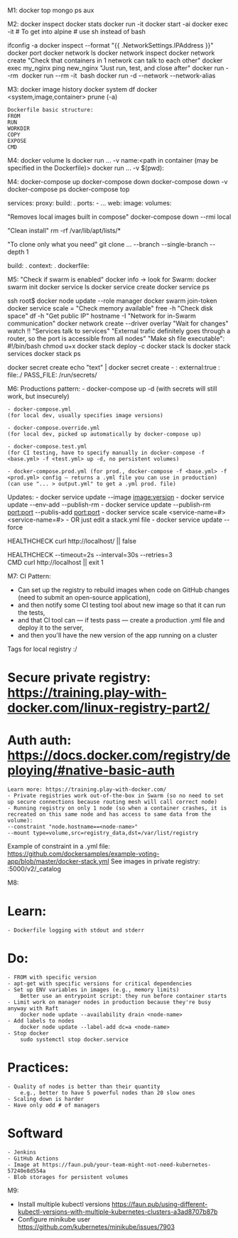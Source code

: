 M1:
docker top mongo
ps aux

M2:
docker inspect
docker stats
docker run -it
docker start -ai
docker exec -it
	# To get into alpine #
	use sh instead of bash

ifconfig -a
docker inspect --format "{{ .NetworkSettings.IPAddress }}" 
docker port
docker network ls
docker network inspect <network name>
docker network create
	"Check that containers in 1 network can talk to each other"
	docker exec my_nginx ping new_nginx
	"Just run, test, and close after"
	docker run --rm <image> <command>
	docker run --rm -it <image> bash
docker run -d --network <network-name> --network-alias <alias for a common dns name>

M3:
docker image history
docker system df
docker <system,image,container> prune (-a)

	Dockerfile basic structure:
	FROM
	RUN
	WORKDIR
	COPY
	EXPOSE
	CMD

M4:
docker volume ls
docker run ... -v name:<path in container (may be specified in the Dockerfile)>
docker run ... -v $(pwd):<path in container>

M4:
docker-compose up
docker-compose down
docker-compose down -v
docker-compose ps
docker-compose top

services:
	proxy:
		build: .
		ports:
		- ...
	web:
		image:
		volumes:
		
"Removes local images built in compose"
docker-compose down --rmi local

"Clean install"
    rm -rf /var/lib/apt/lists/*

"To clone only what you need"
    git clone ... --branch <branch-name> --single-branch --depth 1

build: .
	context: .
	dockerfile: <file-name>

M5:
"Check if swarm is enabled"
docker info -> look for Swarm: <inactive>
docker swarm init
docker service ls
docker service create
docker service ps <service-name>

ssh root$<node-ip>
docker node update --role manager <node-name>
docker swarm join-token <manager or worker>
docker service scale <service-name>=<replica-count>
	"Check memory available"
	free -h
	"Check disk space"
	df -h
	"Get public IP"
	hostname -I
"Network for in-Swarm communication"
docker network create --driver overlay <name>
	"Wait for changes"
	watch !!
	"Services talk to services"
	"External trafic definitely goes through a router, so the port is accessible from all nodes"
	"Make sh file executable":
	#!/bin/bash
	chmod u+x <file name>
docker stack deploy -c <file-name> <stack-name>
docker stack ls
docker stack services <stack-name>
docker stack ps <stack-name>

docker secret create <secret-name> <file>
echo "text" | docker secret create <secret-name> -
<secret-name>:
	external:true
<secret-name>:
	file:./<file>
PASS_FILE: /run/secrets/<secret-name>

M6:
Productions pattern:
    - docker-compose up -d 
    (with secrets will still work, but insecurely)

    - docker-compose.yml 
    (for local dev, usually specifies image versions)

    - docker-compose.override.yml 
    (for local dev, picked up automatically by docker-compose up)

    - docker-compose.test.yml 
    (for CI testing, have to specify manually in docker-compose -f <base.yml> -f <test.yml> up -d, no persistent volumes)

    - docker-compose.prod.yml (for prod., docker-compose -f <base.yml> -f <prod.yml> config — returns a .yml file you can use in production)
    (can use "... > output.yml" to get a .yml prod. file)

Updates:
    - docker service update --image <image:version> <servicename>
    - docker service update --env-add <VARIABLE> --publish-rm <port to remove>
    - docker service update --publish-rm <port:port> --publis-add <port:port>
    - docker service scale <service-name=#> <service-name=#>
    - OR just edit a stack.yml file 
    - docker service update --force <service-name>

HEALTHCHECK curl http://localhost/ || false

HEALTHCHECK --timeout=2s --interval=30s --retries=3 \
CMD curl http://localhost || exit 1

M7:
CI Pattern:
- Can set up the registry to rebuild images when code on GitHub changes (need to submit an open-source application),
- and then notify some CI testing tool about new image so that it can run the tests,
- and that CI tool can — if tests pass — create a production .yml file and deploy it to the server,
- and then you'll have the new version of the app running on a cluster

Tags for local registry
	<local-ip>:<port>/<image-name>
# Secure private registry: https://training.play-with-docker.com/linux-registry-part2/
# Auth auth: https://docs.docker.com/registry/deploying/#native-basic-auth
	Learn more: https://training.play-with-docker.com/
	- Private registries work out-of-the-box in Swarm (so no need to set up secure connections because routing mesh will call correct node)
	- Running registry on only 1 node (so when a container crashes, it is recreated on this same node and has access to same data from the volume):
	--constraint "node.hostname==<node-name>"
	--mount type=volume,src=registry_data,dst=/var/list/registry
Example of constraint in a .yml file: https://github.com/dockersamples/example-voting-app/blob/master/docker-stack.yml
See images in private registry: 
    <url>:5000/v2/_catalog

M8:
# Learn: 
    - Dockerfile logging with stdout and stderr
# Do: 
	- FROM with specific version
	- apt-get with specific versions for critical dependencies
    - Set up ENV variables in images (e.g., memory limits)
        Better use an entrypoint script: they run before container starts
    - Limit work on manager nodes in production because they're busy anyway with Raft
        docker node update --availability drain <node-name>
    - Add labels to nodes
        docker node update --label-add dc=a <node-name>
    - Stop docker
        sudo systemctl stop docker.service

# Practices:
    - Quality of nodes is better than their quantity
        e.g., better to have 5 powerful nodes than 20 slow ones
    - Scaling down is harder
    - Have only odd # of managers

# Softward
    - Jenkins
    - GitHub Actions
    - Image at https://faun.pub/your-team-might-not-need-kubernetes-57240e8d554a
    - Blob storages for persistent volumes
   
M9:
- Install multiple kubectl versions
    https://faun.pub/using-different-kubectl-versions-with-multiple-kubernetes-clusters-a3ad8707b87b
- Configure minikube user
    https://github.com/kubernetes/minikube/issues/7903    


